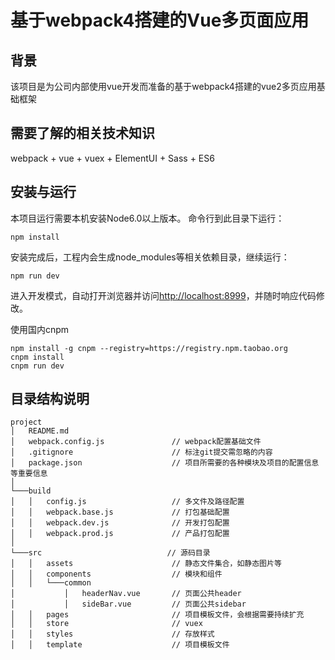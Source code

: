 # 基于webpack4搭建的Vue多页面应用

## 背景

该项目是为公司内部使用vue开发而准备的基于webpack4搭建的vue2多页应用基础框架

## 需要了解的相关技术知识

webpack + vue + vuex + ElementUI + Sass + ES6


## 安装与运行

本项目运行需要本机安装Node6.0以上版本。
命令行到此目录下运行：  
```
npm install
``` 
安装完成后，工程内会生成node_modules等相关依赖目录，继续运行：
```
npm run dev
```
进入开发模式，自动打开浏览器并访问[http://localhost:8999](http://localhost:8999)，并随时响应代码修改。

使用国内cnpm
```
npm install -g cnpm --registry=https://registry.npm.taobao.org
cnpm install
cnpm run dev
```

## 目录结构说明

```
project
│   README.md
│   webpack.config.js               // webpack配置基础文件
│   .gitignore                      // 标注git提交需忽略的内容
│   package.json                    // 项目所需要的各种模块及项目的配置信息等重要信息
│
└───build
│   │   config.js                   // 多文件及路径配置
│   │   webpack.base.js             // 打包基础配置
│   │   webpack.dev.js              // 开发打包配置
│   │   webpack.prod.js             // 产品打包配置
│   
└───src                            // 源码目录
│   │   assets                      // 静态文件集合，如静态图片等
│   │   components                  // 模块和组件
│   │   └───common
│           │   headerNav.vue       // 页面公共header
│           │   sideBar.vue         // 页面公共sidebar
│   │   pages                       // 项目模板文件，会根据需要持续扩充
│   │   store                       // vuex
│   │   styles                      // 存放样式
│   │   template                    // 项目模板文件
```

